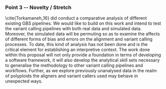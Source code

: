 ### Point 3 -- Novelty / Stretch

\cite{Torkamaneh_16} did conduct a comparative analysis of different existing GBS pipelines. We would like to build on this work and intend to test the variant calling pipelines with both real data and simulated data. Moreover, the simulated data will be permuting so as to examine the affects of different forms of bias and errors on the alignment and variant calling processes. To date, this kind of analysis has not been done and is the critical element for establishing an interpretive context. The work done within this proposal will not only provide a foundation in terms of developing a software framework, it will also develop the analytical skill sets necessary to generalise the methodology to other variant calling pipelines and workflows. Further, as we explore previously unanalysed data in the realm of polyploids the aligners and variant callers used may behave in unexpected ways.
